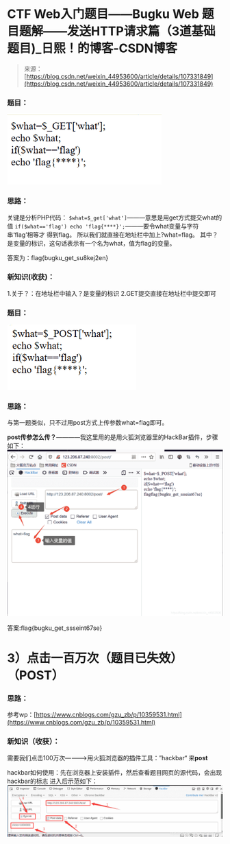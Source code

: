 <!--yml
category: 未分类
date: 2022-04-26 14:36:00
-->

# CTF Web入门题目——Bugku Web 题目题解——发送HTTP请求篇（3道基础题目)_日熙！的博客-CSDN博客

> 来源：[https://blog.csdn.net/weixin_44953600/article/details/107331849](https://blog.csdn.net/weixin_44953600/article/details/107331849)

### 题目：

![在这里插入图片描述](img/d8baabf5a3a64da1b51d802c138cc04d.png)

### 思路：

关键是分析PHP代码：
`$what=$_get['what']`———意思是用get方式提交what的值
`if($what=='flag') echo 'flag{****}';`———要令what变量与字符串‘flag’相等才
得到flag。
所以我们就直接在地址栏中加上?what=flag。
其中？是变量的标识，这句话表示有一个名为what，值为flag的变量。

答案为：flag{bugku_get_su8kej2en}

### **新知识(收获)：**

1.关于？：在地址栏中输入？是变量的标识
2.GET提交直接在地址栏中提交即可

### 题目：

![在这里插入图片描述](img/33563210e3f7dd45ad01a9c08826e3de.png)

### 思路：

与第一题类似，只不过用post方式上传参数what=flag即可。

**post传参怎么传？**————我这里用的是用火狐浏览器里的HackBar插件，步骤如下：
![在这里插入图片描述](img/dea4747558d6a9da9a8d6b5d8347cb67.png)

答案:flag{bugku_get_ssseint67se}

# 3）点击一百万次（题目已失效）（POST）

### 思路：

参考wp：[https://www.cnblogs.com/gzu_zb/p/10359531.html](https://www.cnblogs.com/gzu_zb/p/10359531.html)

### 新知识（收获）：

需要我们点击100万次————>用火狐浏览器的插件工具：”hackbar“ 来**post**

hackbar如何使用：先在浏览器上安装插件，然后查看题目网页的源代码，会出现hackbar的标志
进入后示范如下：
![在这里插入图片描述](img/8af0d7d48101731cae9c1ba580fbc390.png)